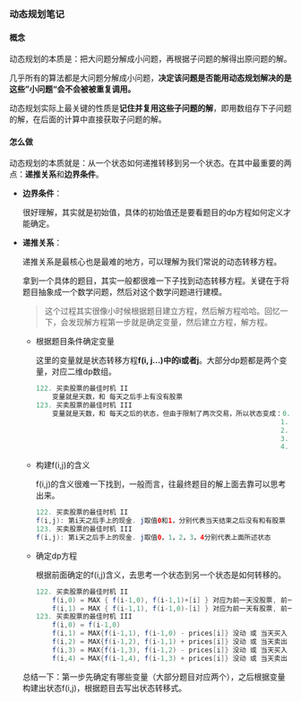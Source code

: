 ### 动态规划笔记

#### 概念

动态规划的本质是：把大问题分解成小问题，再根据子问题的解得出原问题的解。

几乎所有的算法都是大问题分解成小问题，**决定该问题是否能用动态规划解决的是这些”小问题“会不会被被重复调用。**

动态规划实际上最关键的性质是**记住并复用这些子问题的解**，即用数组存下子问题的解，在后面的计算中直接获取子问题的解。

#### 怎么做

动态规划的本质就是：从一个状态如何递推转移到另一个状态。在其中最重要的两点：**递推关系**和**边界条件**。

- **边界条件**：

  很好理解，其实就是初始值，具体的初始值还是要看题目的dp方程如何定义才能确定。

- **递推关系**：

  递推关系是最核心也是最难的地方，可以理解为我们常说的动态转移方程。

  拿到一个具体的题目，其实一般都很难一下子找到动态转移方程。关键在于将题目抽象成一个数学问题，然后对这个数学问题进行建模。

  > 这个过程其实很像小时候根据题目建立方程，然后解方程哈哈。回忆一下，会发现解方程第一步就是确定变量，然后建立方程，解方程。

  - 根据题目条件确定变量

    这里的变量就是状态转移方程**f(i, j...)**中的**i或者j**。大部分dp题都是两个变量，对应二维dp数组。

    ```java
    122. 买卖股票的最佳时机 II
        变量就是天数，和 每天之后手上有没有股票
    123. 买卖股票的最佳时机 III
        变量就是天数，和 每天之后的状态，但由于限制了两次交易，所以状态变成：0. 没股票 且 没买过
        														 1. 有股票 且 买过一次
        														 2. 没股票 且 卖过一次
        														 3. 有股票 且 买过两次
        														 4. 没股票 且 卖过两次
    
    ```

  - 构建f(i,j)的含义

    f(i,j)的含义很难一下找到，一般而言，往最终题目的解上面去靠可以思考出来。

    ```java
    122. 买卖股票的最佳时机 II
    f(i,j): 第i天之后手上的现金. j取值0和1，分别代表当天结束之后没有和有股票
    123. 买卖股票的最佳时机 III
    f(i,j): 第i天之后手上的现金. j取值0，1，2，3，4分别代表上面所述状态
    ```

  - 确定dp方程

    根据前面确定的f(i,j)含义，去思考一个状态到另一个状态是如何转移的。

    ```java
    122. 买卖股票的最佳时机 II
    	f(i,0) = MAX { f(i-1,0), f(i-1,1)+[i] } 对应为前一天没股票, 前一天有股票但今天卖了
    	f(i,1) = MAX { f(i-1,1), f(i-1,0)-[i] } 对应为前一天有股票, 前一天没股票但今天买了 
    123. 买卖股票的最佳时机 III
    	f(i,0) = f(i-1,0)
    	f(i,1) = MAX{f(i-1,1), f(i-1,0) - prices[i]} 没动 或 当天买入
        f(i,2) = MAX{f(i-1,2), f(i-1,1) + prices[i]} 没动 或 当天卖出
        f(i,3) = MAX{f(i-1,3), f(i-1,2) - prices[i]} 没动 或 当天买入
        f(i,4) = MAX{f(i-1,4), f(i-1,3) + prices[i]} 没动 或 当天卖出
    ```

  总结一下：第一步先确定有哪些变量（大部分题目对应两个），之后根据变量构建出状态f(i,j)，根据题目去写出状态转移式。
